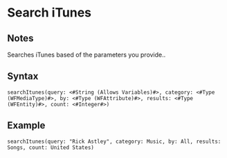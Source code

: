 # Search iTunes
## Notes
Searches iTunes based of the parameters you provide..
## Syntax
```
searchItunes(query: <#String (Allows Variables)#>, category: <#Type (WFMediaType)#>, by: <#Type (WFAttribute)#>, results: <#Type (WFEntity)#>, count: <#Integer#>)
```
## Example
```
searchItunes(query: "Rick Astley", category: Music, by: All, results: Songs, count: United States)
```